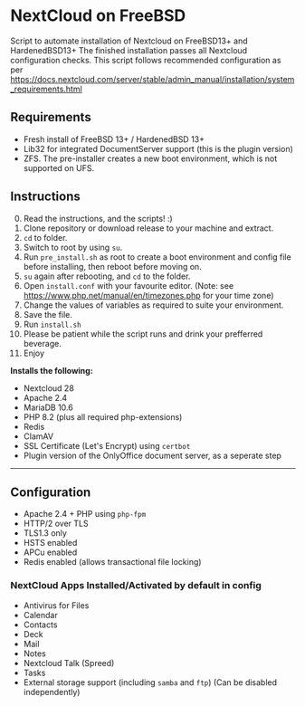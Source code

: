 # NextCloud on FreeBSD

Script to automate installation of Nextcloud on FreeBSD13+ and HardenedBSD13+
The finished installation passes all Nextcloud configuration checks.
This script follows recommended configuration as per https://docs.nextcloud.com/server/stable/admin_manual/installation/system_requirements.html

## Requirements

* Fresh install of FreeBSD 13+ / HardenedBSD 13+
* Lib32 for integrated DocumentServer support (this is the plugin version)
* ZFS. The pre-installer creates a new boot environment, which is not supported on UFS.

## Instructions

0. Read the instructions, and the scripts! :)
1. Clone repository or download release to your machine and extract.
2. `cd` to folder.
3. Switch to root by using `su`.
4. Run `pre_install.sh` as root to create a boot environment and config file before installing, then reboot before moving on.
5. `su` again after rebooting, and `cd` to the folder.
6. Open `install.conf` with your favourite editor.
   (Note: see https://www.php.net/manual/en/timezones.php for your time zone)
7. Change the values of variables as required to suite your environment.
8. Save the file.
9. Run `install.sh`
10. Please be patient while the script runs and drink your prefferred beverage.
11. Enjoy

**Installs the following:**

* Nextcloud 28
* Apache 2.4
* MariaDB 10.6
* PHP 8.2 (plus all required php-extensions)
* Redis
* ClamAV
* SSL Certificate (Let's Encrypt) using `certbot`
* Plugin version of the OnlyOffice document server, as a seperate step

------------

## Configuration

* Apache 2.4 + PHP using `php-fpm`
* HTTP/2 over TLS
* TLS1.3 only
* HSTS enabled
* APCu enabled
* Redis enabled (allows transactional file locking)

### NextCloud Apps Installed/Activated by default in config

* Antivirus for Files
* Calendar
* Contacts
* Deck
* Mail
* Notes
* Nextcloud Talk (Spreed)
* Tasks
* External storage support (including `samba` and `ftp`) (Can be disabled independently)
  
